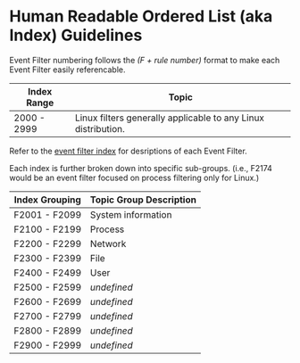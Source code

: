 # Human Readable Ordered List (aka Index) Guidelines
Event Filter numbering follows the *(F + rule number)* format to make each Event Filter easily referencable.

| Index Range | Topic |
| ----------- | ----- |
| 2000 - 2999 | Linux filters generally applicable to any Linux distribution. |

Refer to the [event filter index](filter_index.md) for desriptions of each Event Filter.

Each index is further broken down into specific sub-groups.
(i.e., F2174 would be an event filter focused on process filtering only for Linux.)

| Index Grouping | Topic Group Description |
| -------------- | ----------------------- |
| F2001 - F2099 | System information |
| F2100 - F2199 | Process |
| F2200 - F2299 | Network |
| F2300 - F2399 | File |
| F2400 - F2499 | User |
| F2500 - F2599 | *undefined* |
| F2600 - F2699 | *undefined* |
| F2700 - F2799 | *undefined* |
| F2800 - F2899 | *undefined* |
| F2900 - F2999 | *undefined* |
